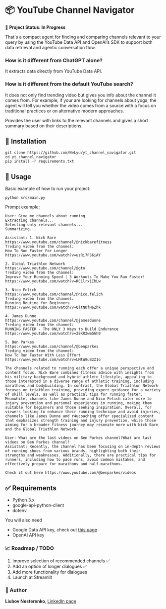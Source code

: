# 📦 YouTube Channel Navigator

🚧 **Project Status: In Progress**

That's a compact agent for finding and comparing channels relevant to your query by using the YouTube Data API and OpenAI’s SDK to support both data retrieval and agentic conversation flow.

### How is it different from ChatGPT alone?

It extracts data directly from YouTube Data API.

### How is it different from the default YouTube search?

It does not only find trending video but gives you info about the channel it comes from.
For example, if your are looking for channels about yoga, the agent will tell you whether the video comes from a source with a focus on traditional practices or on alternative modern approaches.

Provides the user with links to the relevant channels and gives a short summary based on their descriptions.

## 🔧 Installation
```
git clone https://github.com/NeLyu/yt_channel_navigator.git
cd yt_channel_navigator
pip install -r requirements.txt
```

## 🧪 Usage
Basic example of how to run your project:
```
python src/main.py
```
Prompt example:
```
User: Give me channels about running
Extracting channels...
Selecting only relevant channels...
Summarizing...

Assistant: 1. Nick Bare
https://www.youtube.com/channel/@nickbarefitness
Treding video from the channel:
How To Run Faster For Longer
https://www.youtube.com/watch?v=uzRi7FS6iAY

2. Global Triathlon Network
https://www.youtube.com/channel/@gtn
Treding video from the channel:
Improve Your Running Speed | 3 Workouts To Make You Run Faster!
https://www.youtube.com/watch?v=RC1lrx1IhLw

3. Nico Felich
https://www.youtube.com/channel/@nico.felich
Treding video from the channel:
Running Routine for Beginners
https://www.youtube.com/watch?v=QltNOfH6Zhk

4. James Dunne
https://www.youtube.com/channel/@jamesdunne
Treding video from the channel:
RUNNING FASTER - The ONLY 3 Ways to Build Endurance
https://www.youtube.com/watch?v=28KR2wmGGh0

5. Ben Parkes
https://www.youtube.com/channel/@benparkes
Treding video from the channel:
How To Run Faster With Less Effort
https://www.youtube.com/watch?v=LMtW9uB2Z1o

The channels related to running each offer a unique perspective and content focus. Nick Bare combines fitness advice with insights from his military background and hybrid athlete lifestyle, appealing to those interested in a diverse range of athletic training, including marathons and bodybuilding. In contrast, the Global Triathlon Network focuses on triathlon training, providing expert guidance for a variety of skill levels, as well as practical tips for running faster. Meanwhile, channels like James Dunne and Nico Felich cater more to injury prevention and personal experiences in running, making them suitable for beginners and those seeking inspiration. Overall, for viewers looking to enhance their running technique and avoid injuries, channels like James Dunne and r4ucoaching offer specialized content that emphasizes strength training and injury prevention, while those aiming for a broader fitness journey may resonate more with Nick Bare and the Global Triathlon Network.

User: What are the last videos on Ben Parkes channel?What are last videos on Ben Parkes channel?
Assistant: Recently, the channel has been focusing on in-depth reviews of running shoes from various brands, highlighting both their strengths and weaknesses. Additionally, there are practical tips for runners, including how to pace runs, avoid common mistakes, and effectively prepare for marathons and half-marathons.

Check it out here https://www.youtube.com/@benparkes/videos
```

## ✅ Requirements
* Python 3.x
* google-api-python-client
* dotenv

You will also need 
* Google Data API key, check out [this page](https://developers.google.com/youtube/v3/getting-started?utm_source=chatgpt.com)
* OpenAI API key


### 📈 Roadmap / TODO
 
 1. Improve selection of recommended channels ✅
 2. Add an option of longer dialogues ✅
 3. Add more functionality for dialogues
 4. Launch at Streamlit


### 👤 Author

**Liubov Nesterenko**, [LinkedIn page](https://www.linkedin.com/in/liubov-nesterenko-851b4474/)